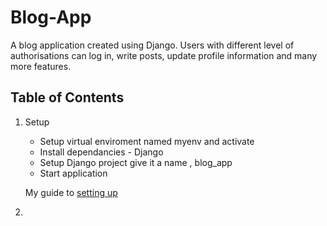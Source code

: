 # Blog-App
A blog application created using Django.
Users with different level of authorisations can log in, write posts, update profile information and many  more features.


## **Table of Contents**
1. Setup
    - Setup virtual enviroment named myenv and activate
    - Install dependancies - Django
    - Setup Django project give it a name , blog_app
    - Start application    

    My guide to [setting up](https://realpython.com/django-setup/)
2.

